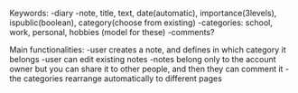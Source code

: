 Keywords:
-diary
-note, title, text, date(automatic), importance(3levels), ispublic(boolean), category(choose from existing)
-categories: school, work, personal, hobbies (model for these)
-comments?


Main functionalities:
-user creates a note, and defines in which category it belongs
-user can edit existing notes
-notes belong only to the account owner but you can share it to other people, and then they can comment it
-the categories rearrange automatically to different pages
